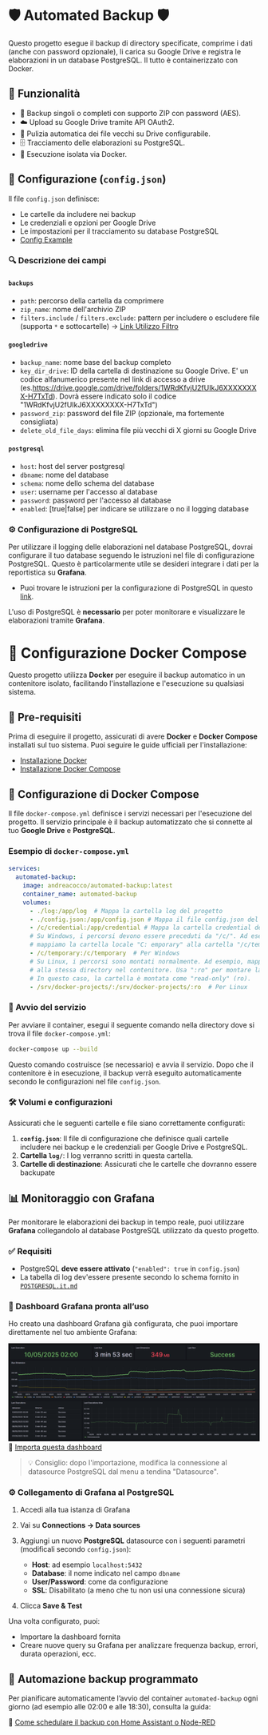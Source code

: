 # 🛡️ Automated Backup 🛡️

Questo progetto esegue il backup di directory specificate, comprime i dati (anche con password opzionale), li carica su Google Drive e registra le elaborazioni in un database PostgreSQL. Il tutto è containerizzato con Docker.

## 🧰 Funzionalità

- 🔐 Backup singoli o completi con supporto ZIP con password (AES).
- ☁️ Upload su Google Drive tramite API OAuth2.
- 🧹 Pulizia automatica dei file vecchi su Drive configurabile.
- 🗄️ Tracciamento delle elaborazioni su PostgreSQL.
- 🐳 Esecuzione isolata via Docker.

## 📝 Configurazione (`config.json`)

Il file `config.json` definisce:

- Le cartelle da includere nei backup
- Le credenziali e opzioni per Google Drive
- Le impostazioni per il tracciamento su database PostgreSQL
-  [Config Example](CONFIG_EXAMPLE.json)

### 🔍 Descrizione dei campi

#### `backups`

- `path`: percorso della cartella da comprimere
- `zip_name`: nome dell'archivio ZIP
- `filters.include` / `filters.exclude`: pattern per includere o escludere file (supporta `*` e sottocartelle) -> [Link Utilizzo Filtro](CONFIG_FILTER.it.md)

#### `googledrive`

- `backup_name`: nome base del backup completo
- `key_dir_drive`: ID della cartella di destinazione su Google Drive. E' un codice alfanumerico presente nel link di accesso a drive (es.https://drive.google.com/drive/folders/1WRdKfvjU2fUIkJ6XXXXXXXX-H7TxTd). Dovrà essere indicato solo il codice "1WRdKfvjU2fUIkJ6XXXXXXXX-H7TxTd")
- `password_zip`: password del file ZIP (opzionale, ma fortemente consigliata)
- `delete_old_file_days`: elimina file più vecchi di X giorni su Google Drive

#### `postgresql`
- `host`: host del server postgresql
- `dbname`: nome del database
- `schema`: nome dello schema del database
- `user`: username per l'accesso al database
- `password`: password per l'accesso al database
- `enabled`: [true|false]  per indicare se utilizzare o no il logging database

### ⚙️ Configurazione di PostgreSQL

Per utilizzare il logging delle elaborazioni nel database PostgreSQL, dovrai configurare il tuo database seguendo le istruzioni nel file di configurazione PostgreSQL. Questo è particolarmente utile se desideri integrare i dati per la reportistica su **Grafana**.

- Puoi trovare le istruzioni per la configurazione di PostgreSQL in questo [link](POSTGRESQL.it.md).
  
L'uso di PostgreSQL è **necessario** per poter monitorare e visualizzare le elaborazioni tramite **Grafana**.

# 🐳 Configurazione Docker Compose

Questo progetto utilizza **Docker** per eseguire il backup automatico in un contenitore isolato, facilitando l'installazione e l'esecuzione su qualsiasi sistema.

## 📝 Pre-requisiti

Prima di eseguire il progetto, assicurati di avere **Docker** e **Docker Compose** installati sul tuo sistema. Puoi seguire le guide ufficiali per l'installazione:

- [Installazione Docker](https://docs.docker.com/get-docker/)
- [Installazione Docker Compose](https://docs.docker.com/compose/install/)

## 🔧 Configurazione di Docker Compose

Il file `docker-compose.yml` definisce i servizi necessari per l'esecuzione del progetto. Il servizio principale è il backup automatizzato che si connette al tuo **Google Drive** e **PostgreSQL**.

### Esempio di `docker-compose.yml`

```yaml
services:
  automated-backup:
    image: andreacocco/automated-backup:latest
    container_name: automated-backup
    volumes:
      - ./log:/app/log  # Mappa la cartella log del progetto
      - ./config.json:/app/config.json # Mappa il file config.json del progetto
      - /c/credential:/app/credential # Mappa la cartella credential del progetto contenente il credential.json e token.json
      # Su Windows, i percorsi devono essere preceduti da "/c/". Ad esempio, per la cartella "temporary"
      # mappiamo la cartella locale "C:	emporary" alla cartella "/c/temporary" nel contenitore.
      - /c/temporary:/c/temporary  # Per Windows
      # Su Linux, i percorsi sono montati normalmente. Ad esempio, mappiamo la cartella "/srv/docker-projects"
      # alla stessa directory nel contenitore. Usa ":ro" per montare la cartella in sola lettura.
      # In questo caso, la cartella è montata come "read-only" (ro).
      - /srv/docker-projects/:/srv/docker-projects/:ro  # Per Linux
```

### 🔄 Avvio del servizio

Per avviare il container, esegui il seguente comando nella directory dove si trova il file `docker-compose.yml`:

```bash
docker-compose up --build
```

Questo comando costruisce (se necessario) e avvia il servizio. Dopo che il contenitore è in esecuzione, il backup verrà eseguito automaticamente secondo le configurazioni nel file `config.json`.

### 🛠️ Volumi e configurazioni

Assicurati che le seguenti cartelle e file siano correttamente configurati:

1. **`config.json`**: Il file di configurazione che definisce quali cartelle includere nei backup e le credenziali per Google Drive e PostgreSQL.
2. **Cartella `log/`**: I log verranno scritti in questa cartella.
3. **Cartelle di destinazione**: Assicurati che le cartelle che dovranno essere backupate

## 📊 Monitoraggio con Grafana

Per monitorare le elaborazioni dei backup in tempo reale, puoi utilizzare **Grafana** collegandolo al database PostgreSQL utilizzato da questo progetto.

### ✅ Requisiti

- PostgreSQL **deve essere attivato** (`"enabled": true` in `config.json`)
- La tabella di log dev'essere presente secondo lo schema fornito in [`POSTGRESQL.it.md`](POSTGRESQL.it.md)

### 🧭 Dashboard Grafana pronta all’uso

Ho creato una dashboard Grafana già configurata, che puoi importare direttamente nel tuo ambiente Grafana:

![Dashboard Grafana](Grafana.png)
🔗 [Importa questa dashboard](Grafana_Dashboard.json)


> 💡 Consiglio: dopo l'importazione, modifica la connessione al datasource PostgreSQL dal menu a tendina "Datasource".

### ⚙️ Collegamento di Grafana al PostgreSQL

1. Accedi alla tua istanza di Grafana
2. Vai su **Connections → Data sources**
3. Aggiungi un nuovo **PostgreSQL** datasource con i seguenti parametri (modificali secondo `config.json`):
   - **Host**: ad esempio `localhost:5432`
   - **Database**: il nome indicato nel campo `dbname`
   - **User/Password**: come da configurazione
   - **SSL**: Disabilitato (a meno che tu non usi una connessione sicura)

4. Clicca **Save & Test**

Una volta configurato, puoi:
- Importare la dashboard fornita
- Creare nuove query su Grafana per analizzare frequenza backup, errori, durata operazioni, ecc.

## 📅 Automazione backup programmato

Per pianificare automaticamente l’avvio del container `automated-backup` ogni giorno (ad esempio alle 02:00 e alle 18:30), consulta la guida:

📄 [Come schedulare il backup con Home Assistant o Node-RED](AUTOMATION.it.md)